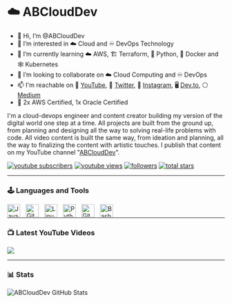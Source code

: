 # ☁️ ABCloudDev

- 👋 Hi, I’m @ABCloudDev
- 👀 I’m interested in ☁️ Cloud and ♾️ DevOps Technology
- 🌱 I’m currently learning ☁️ AWS, 🏗 Terraform, 🐍 Python, 🐳 Docker and 🕸 Kubernetes
- 💞️ I’m looking to collaborate on ☁️ Cloud Computing and ♾️ DevOps
- 📫 I'm reachable on 🎥 [YouTube](https://www.youtube.com/@ABCloudDev), 🐥 [Twitter](https://twitter.com/ABCloudDev), 📸 [Instagram](https://instagram.com/abclouddev), 🖥️ [Dev.to](https://dev.to/abclouddev), ⚪ [Medium](https://medium.com/@abclouddev)
- 🏅 2x AWS Certified, 1x Oracle Certified

I'm a cloud-devops engineer and content creator building my version of the digital world one step at a time. All projects are built from the ground up, from planning and designing all the way to solving real-life problems with code. All video content is built the same way, from ideation and planning, all the way to finalizing the content with artistic touches. I publish that content on my YouTube channel "[ABCloudDev](https://www.youtube.com/@ABCloudDev)".

   <p align="left">
      <a href="https://www.youtube.com/c/ABCloudDev?sub_confirmation=1">
         <img alt="youtube subscribers" title="Subscribe to my YouTube channel" src="https://custom-icon-badges.demolab.com/youtube/channel/subscribers/UCAUyToSVK5zZrKIfwHaUF9Q?color=%23E05D44&label=SUBSCRIBE&logo=video&logoColor=white&style=for-the-badge&labelColor=CE4630"/></a> 
      <a href="https://www.youtube.com/c/ABCloudDev">
         <img alt="youtube views" title="YouTube views" src="https://custom-icon-badges.demolab.com/youtube/channel/views/UCAUyToSVK5zZrKIfwHaUF9Q?color=%23E1AD0E&logo=eye&logoColor=white&style=for-the-badge&labelColor=C79600"/></a> 
      <a href="https://github.com/ABCloudDev?tab=followers">
         <img alt="followers" title="Follow me on Github" src="https://custom-icon-badges.demolab.com/github/followers/ABCloudDev?color=236ad3&labelColor=1155ba&style=for-the-badge&logo=person-add&label=Follow&logoColor=white"/></a>
      <a href="https://github.com/ABCloudDev?tab=repositories&sort=stargazers">
         <img alt="total stars" title="Total stars on GitHub" src="https://custom-icon-badges.demolab.com/github/stars/ABCloudDev?color=55960c&style=for-the-badge&labelColor=488207&logo=star"/></a>
   </p>

---

### 🕹 Languages and Tools

<img align="left" alt="Java" width="30px" style="padding-right:10px;" src="https://cdn.jsdelivr.net/gh/devicons/devicon/icons/java/java-original.svg"/>
<img align="left" alt="Git" width="30px" style="padding-right:10px;" src="https://cdn.jsdelivr.net/gh/devicons/devicon/icons/git/git-original.svg" />
<img align="left" alt="Linux" width="30px" style="padding-right:10px;" src="https://cdn.jsdelivr.net/gh/devicons/devicon/icons/linux/linux-original.svg" />
<img align="left" alt="Python" width="30px" style="padding-right:10px;" src="https://cdn.jsdelivr.net/gh/devicons/devicon/icons/python/python-plain.svg" />
<img align="left" alt="GitHub" width="30px" style="padding-right:10px;" src="https://cdn.jsdelivr.net/gh/devicons/devicon/icons/github/github-original.svg" />
<img align="left" alt="Bash" width="30px" style="padding-right:10px;" src="https://cdn.jsdelivr.net/gh/devicons/devicon/icons/bash/bash-original.svg" />
<br />

---

### 📺 Latest YouTube Videos

<!-- BEGIN YOUTUBE-CARDS -->

<!-- END YOUTUBE-CARDS -->

[<img src="https://custom-icon-badges.demolab.com/badge/-Subscribe%20For%20More-red?style=for-the-badge&logo=video&logoColor=white"/>](https://www.youtube.com/c/ABCloudDev?sub_confirmation=1)

---

### 📊 Stats

![ABCloudDev GitHub Stats](https://github-readme-stats.vercel.app/api?username=abclouddev&show_icons=true&theme=gruvbox)

#
<!--
<details>
 <summary><h3>👨‍💻 ABCloudDev's Coding Journey</h3></summary>
   I started my coding journey as a naive computer science student with a passion to learn everything I could about this programming world - code, linux, networking, theory concepts. And all the while, teaching myself software development with a dream to build my own app, but that soon got overshadowed by my desire to excel in cloud computing and devops technology. A desire that landed me a cloud engineer job upon graduation. However, I had another desire I had been pursuing throughout this time - YouTube content creation. In order to do that, I'll be implmementing a few measures to streamline my YouTube content to focus more time on fulfilling that dream. Don't wait up, because I'm coming.
-->

